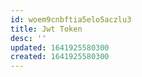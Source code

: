 ```yaml
---
id: woem9cnbftia5elo5aczlu3
title: Jwt Token
desc: ''
updated: 1641925580300
created: 1641925580300
---
```


